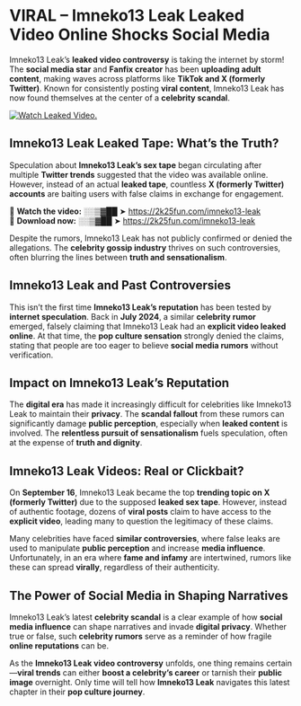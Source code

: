 # VIRAL – Imneko13 Leak Leaked Video Online Shocks Social Media 

Imneko13 Leak’s **leaked video controversy** is taking the internet by storm! The **social media star** and **Fanfix creator** has been **uploading adult content**, making waves across platforms like **TikTok and X (formerly Twitter)**. Known for consistently posting **viral content**, Imneko13 Leak has now found themselves at the center of a **celebrity scandal**.  

[![Watch Leaked Video.](https://miro.medium.com/v2/resize:fit:828/format:webp/1*cilzJN44JGOrTw9NJCrNHA.gif "Watch Leaked Video")](https://2k25fun.com/imneko13-leak)

## **Imneko13 Leak Leaked Tape: What’s the Truth?**  
Speculation about **Imneko13 Leak’s sex tape** began circulating after multiple **Twitter trends** suggested that the video was available online. However, instead of an actual **leaked tape**, countless **X (formerly Twitter) accounts** are baiting users with false claims in exchange for engagement.  

🔹 **Watch the video:** ░░▒▓██ ➤ https://2k25fun.com/imneko13-leak  
🔹 **Download now:** ░░▒▓██ ➤ https://2k25fun.com/imneko13-leak  

Despite the rumors, Imneko13 Leak has not publicly confirmed or denied the allegations. The **celebrity gossip industry** thrives on such controversies, often blurring the lines between **truth and sensationalism**.  

## **Imneko13 Leak and Past Controversies**  
This isn’t the first time **Imneko13 Leak’s reputation** has been tested by **internet speculation**. Back in **July 2024**, a similar **celebrity rumor** emerged, falsely claiming that Imneko13 Leak had an **explicit video leaked online**. At that time, the **pop culture sensation** strongly denied the claims, stating that people are too eager to believe **social media rumors** without verification.  

## **Impact on Imneko13 Leak’s Reputation**  
The **digital era** has made it increasingly difficult for celebrities like Imneko13 Leak to maintain their **privacy**. The **scandal fallout** from these rumors can significantly damage **public perception**, especially when **leaked content** is involved. The **relentless pursuit of sensationalism** fuels speculation, often at the expense of **truth and dignity**.  

## **Imneko13 Leak Videos: Real or Clickbait?**  
On **September 16**, Imneko13 Leak became the top **trending topic on X (formerly Twitter)** due to the supposed **leaked sex tape**. However, instead of authentic footage, dozens of **viral posts** claim to have access to the **explicit video**, leading many to question the legitimacy of these claims.  

Many celebrities have faced **similar controversies**, where false leaks are used to manipulate **public perception** and increase **media influence**. Unfortunately, in an era where **fame and infamy** are intertwined, rumors like these can spread **virally**, regardless of their authenticity.  

## **The Power of Social Media in Shaping Narratives**  
Imneko13 Leak’s latest **celebrity scandal** is a clear example of how **social media influence** can shape narratives and invade **digital privacy**. Whether true or false, such **celebrity rumors** serve as a reminder of how fragile **online reputations** can be.  

As the **Imneko13 Leak video controversy** unfolds, one thing remains certain—**viral trends** can either **boost a celebrity’s career** or tarnish their **public image** overnight. Only time will tell how **Imneko13 Leak** navigates this latest chapter in their **pop culture journey**. 
